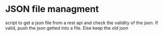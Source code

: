 # JSON file managment
script to get a json file from a rest api and check the validity of the json. If valid, push the 
json getted into a file. Else keep the old json

